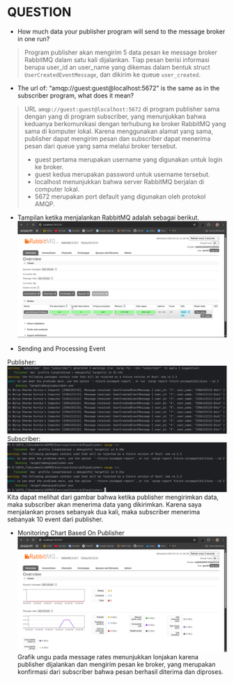 # QUESTION

- How much data your publisher program will send to the message broker in one run?
> Program publisher akan mengirim 5 data pesan ke message broker RabbitMQ dalam satu kali dijalankan. Tiap pesan berisi informasi berupa user_id an user_name yang dikemas dalam bentuk struct `UserCreatedEventMessage`, dan dikirim ke queue `user_created`.

- The url of: “amqp://guest:guest@localhost:5672” is the same as in the subscriber program, what does it mean?
> URL `amqp://guest:guest@localhost:5672` di program publisher sama dengan yang di program subscriber, yang menunjukkan bahwa keduanya berkomunikasi dengan terhubung ke broker RabbitMQ yang sama di komputer lokal. Karena menggunakan alamat yang sama, publisher dapat mengirim pesan dan subscriber dapat menerima pesan dari queue yang sama melalui broker tersebut.
> - guest pertama merupakan username yang digunakan untuk login ke broker.
> - guest kedua merupakan password untuk username tersebut.
> - localhost menunjukkan bahwa server RabbitMQ berjalan di computer lokal.
> - 5672 merupakan port default yang digunakan oleh protokol AMQP.

- Tampilan ketika menjalankan RabbitMQ adalah sebagai berikut.
![RabbitMQ](images/RabbitMQ.png)

- Sending and Processing Event

Publisher:
![Sending_Publisher](images/Sending_Publisher.png)
Subscriber:
![Sending_Subscriber](images/Sending_Subscriber.png)
  Kita dapat melihat dari gambar bahwa ketika publisher mengirimkan data, maka subscriber akan menerima data yang dikirimkan. Karena saya menjalankan proses sebanyak dua kali, maka subscriber menerima sebanyak 10 event dari publisher.

- Monitoring Chart Based On Publisher
![Chart_RabbitMQ](images/Chart_RabbitMQ.png)
  Grafik ungu pada message rates menunjukkan lonjakan karena publisher dijalankan dan mengirim pesan ke broker, yang merupakan konfirmasi dari subscriber bahwa pesan berhasil diterima dan diproses.